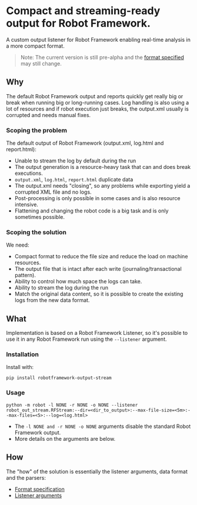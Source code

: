 # Compact and streaming-ready output for Robot Framework.

A custom output listener for Robot Framework enabling real-time analysis in a more compact format.

> Note: The current version is still pre-alpha and the [format specified](/docs/format.md) may still change.

## Why

The default Robot Framework output and reports quickly get really big or break when running big or long-running cases. Log handling is also using a lot of resources and if robot execution just breaks, the output.xml usually is corrupted and needs manual fixes.

### Scoping the problem

The default output of Robot Framework (output.xml, log.html and report.html):
* Unable to stream the log by default during the run
* The output generation is a resource-heavy task that can and does break executions.
* `output.xml`, `log.html`, `report.html` duplicate data
* The output.xml needs "closing", so any problems while exporting yield a corrupted XML file and no logs.
* Post-processing is only possible in some cases and is also resource intensive.
* Flattening and changing the robot code is a big task and is only sometimes possible.

### Scoping the solution
We need:
* Compact format to reduce the file size and reduce the load on machine resources.
* The output file that is intact after each write (journaling/transactional pattern).
* Ability to control how much space the logs can take.
* Ability to stream the log during the run
* Match the original data content, so it is possible to create the existing logs from the new data format.

## What

Implementation is based on a Robot Framework Listener, so it's possible to use it in any Robot Framework run using the `--listener` argument.

### Installation

Install with:

`pip install robotframework-output-stream`

### Usage

`python -m robot -l NONE -r NONE -o NONE --listener robot_out_stream.RFStream:--dir=<dir_to_output>:--max-file-size=<5m>:--max-files=<5>:--log=<log.html>`

* The `-l NONE and -r NONE -o NONE` arguments disable the standard Robot Framework output.
* More details on the arguments are below.


## How

The "how" of the solution is essentially the listener arguments, data format and the parsers:

* [Format specification](/docs/format.md)
* [Listener arguments](/docs/arguments.md)
